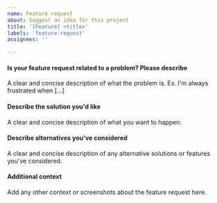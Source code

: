 ```yaml
---
name: Feature request
about: Suggest an idea for this project
title: '[Feature] <title>'
labels: 'feature-request'
assignees: ''

---
```


#### Is your feature request related to a problem? Please describe
A clear and concise description of what the problem is. Ex. I'm always frustrated when [...]


#### Describe the solution you'd like
A clear and concise description of what you want to happen.


#### Describe alternatives you've considered
A clear and concise description of any alternative solutions or features you've considered.


#### Additional context
Add any other context or screenshots about the feature request here.
